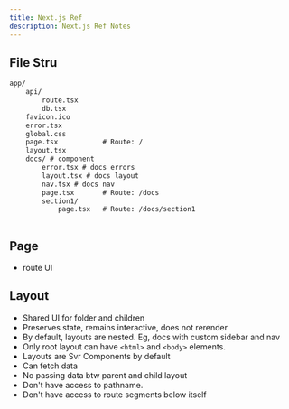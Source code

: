 ```yaml
---
title: Next.js Ref
description: Next.js Ref Notes
---
```


## File Stru

```txt
app/
    api/
        route.tsx
        db.tsx
    favicon.ico
    error.tsx
    global.css
    page.tsx           # Route: /
    layout.tsx
    docs/ # component
        error.tsx # docs errors
        layout.tsx # docs layout
        nav.tsx # docs nav
        page.tsx       # Route: /docs
        section1/
            page.tsx   # Route: /docs/section1
    
```

## Page

- route UI
 
## Layout

- Shared UI for folder and children
- Preserves state, remains interactive, does not rerender
- By default, layouts are nested. Eg, docs with custom sidebar and nav
- Only root layout can have `<html>` and `<body>` elements.
- Layouts are Svr Components by default
- Can fetch data
- No passing data btw parent and child layout
- Don't have access to pathname.
- Don't have access to route segments below itself
